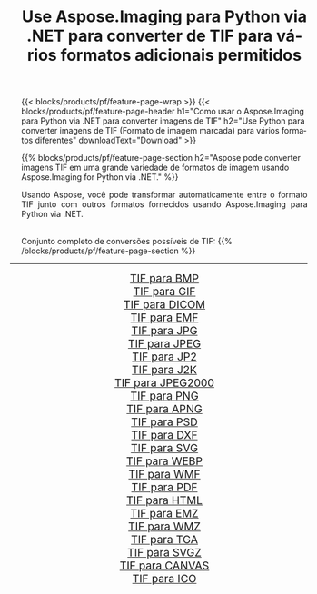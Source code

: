 ﻿---
title: Use Aspose.Imaging para Python via .NET para converter de TIF para vários formatos adicionais permitidos 
weight: 3920
url: /pt/python-net/conversion/from/tif/ 
lang: pt
langdirlevel: 2
locales: zh-hans,ja,it,ru,de,es,fr,nl,id,lt,pl,pt,vi,tr,ko,zh-hant,ar,hi,th,sv,cs,uk,he
description: Você pode transformar rapidamente de TIF(Formato de imagem marcada) em vários formatos usando Aspose.Imaging para Python via .NET.
---

{{< blocks/products/pf/feature-page-wrap >}}
{{< blocks/products/pf/feature-page-header h1="Como usar o Aspose.Imaging para Python via .NET para converter imagens de TIF" h2="Use Python para converter imagens de TIF (Formato de imagem marcada) para vários formatos diferentes" downloadText="Download" >}}


{{% blocks/products/pf/feature-page-section  h2="Aspose pode converter imagens TIF em uma grande variedade de formatos de imagem usando Aspose.Imaging for Python via .NET." %}}
<p align=justify>Usando Aspose, você pode transformar automaticamente entre o formato TIF junto com outros formatos fornecidos usando Aspose.Imaging para Python via .NET. </p>
<br/>
Conjunto completo de conversões possíveis de TIF:
{{% /blocks/products/pf/feature-page-section %}}
<div class="container-fluid productfamilypage bg-gray">
    <div class="convertypes bg-gray agp-content section">
        <div class="container">
		<hr style="margin-left:-20px;"/>
		<div class="row other-converters" style="gap: 10px;font-size: 19px;text-align:center;">
		    <div class='col-md-2 other-converter remove-lp remove-rp'><a href="/imaging/pt/python-net/conversion/tif-to-bmp/" style="padding:15px;">TIF para BMP</a></div><div class='col-md-2 other-converter remove-lp remove-rp'><a href="/imaging/pt/python-net/conversion/tif-to-gif/" style="padding:15px;">TIF para GIF</a></div><div class='col-md-2 other-converter remove-lp remove-rp'><a href="/imaging/pt/python-net/conversion/tif-to-dicom/" style="padding:15px;">TIF para DICOM</a></div><div class='col-md-2 other-converter remove-lp remove-rp'><a href="/imaging/pt/python-net/conversion/tif-to-emf/" style="padding:15px;">TIF para EMF</a></div><div class='col-md-2 other-converter remove-lp remove-rp'><a href="/imaging/pt/python-net/conversion/tif-to-jpg/" style="padding:15px;">TIF para JPG</a></div><div class='col-md-2 other-converter remove-lp remove-rp'><a href="/imaging/pt/python-net/conversion/tif-to-jpeg/" style="padding:15px;">TIF para JPEG</a></div><div class='col-md-2 other-converter remove-lp remove-rp'><a href="/imaging/pt/python-net/conversion/tif-to-jp2/" style="padding:15px;">TIF para JP2</a></div><div class='col-md-2 other-converter remove-lp remove-rp'><a href="/imaging/pt/python-net/conversion/tif-to-j2k/" style="padding:15px;">TIF para J2K</a></div><div class='col-md-2 other-converter remove-lp remove-rp'><a href="/imaging/pt/python-net/conversion/tif-to-jpeg2000/" style="padding:15px;">TIF para JPEG2000</a></div><div class='col-md-2 other-converter remove-lp remove-rp'><a href="/imaging/pt/python-net/conversion/tif-to-png/" style="padding:15px;">TIF para PNG</a></div><div class='col-md-2 other-converter remove-lp remove-rp'><a href="/imaging/pt/python-net/conversion/tif-to-apng/" style="padding:15px;">TIF para APNG</a></div><div class='col-md-2 other-converter remove-lp remove-rp'><a href="/imaging/pt/python-net/conversion/tif-to-psd/" style="padding:15px;">TIF para PSD</a></div><div class='col-md-2 other-converter remove-lp remove-rp'><a href="/imaging/pt/python-net/conversion/tif-to-dxf/" style="padding:15px;">TIF para DXF</a></div><div class='col-md-2 other-converter remove-lp remove-rp'><a href="/imaging/pt/python-net/conversion/tif-to-svg/" style="padding:15px;">TIF para SVG</a></div><div class='col-md-2 other-converter remove-lp remove-rp'><a href="/imaging/pt/python-net/conversion/tif-to-webp/" style="padding:15px;">TIF para WEBP</a></div><div class='col-md-2 other-converter remove-lp remove-rp'><a href="/imaging/pt/python-net/conversion/tif-to-wmf/" style="padding:15px;">TIF para WMF</a></div><div class='col-md-2 other-converter remove-lp remove-rp'><a href="/imaging/pt/python-net/conversion/tif-to-pdf/" style="padding:15px;">TIF para PDF</a></div><div class='col-md-2 other-converter remove-lp remove-rp'><a href="/imaging/pt/python-net/conversion/tif-to-html/" style="padding:15px;">TIF para HTML</a></div><div class='col-md-2 other-converter remove-lp remove-rp'><a href="/imaging/pt/python-net/conversion/tif-to-emz/" style="padding:15px;">TIF para EMZ</a></div><div class='col-md-2 other-converter remove-lp remove-rp'><a href="/imaging/pt/python-net/conversion/tif-to-wmz/" style="padding:15px;">TIF para WMZ</a></div><div class='col-md-2 other-converter remove-lp remove-rp'><a href="/imaging/pt/python-net/conversion/tif-to-tga/" style="padding:15px;">TIF para TGA</a></div><div class='col-md-2 other-converter remove-lp remove-rp'><a href="/imaging/pt/python-net/conversion/tif-to-svgz/" style="padding:15px;">TIF para SVGZ</a></div><div class='col-md-2 other-converter remove-lp remove-rp'><a href="/imaging/pt/python-net/conversion/tif-to-canvas/" style="padding:15px;">TIF para CANVAS</a></div><div class='col-md-2 other-converter remove-lp remove-rp'><a href="/imaging/pt/python-net/conversion/tif-to-ico/" style="padding:15px;">TIF para ICO</a></div>
                </div>
        </div>
    </div>
</div>
<br/>

